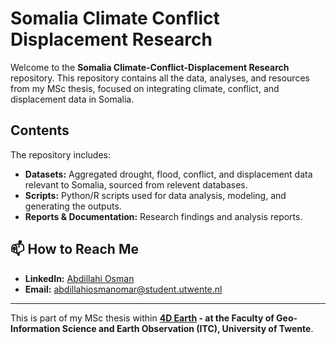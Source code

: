 # Somalia Climate Conflict Displacement Research

Welcome to the **Somalia Climate-Conflict-Displacement Research** repository. This repository contains all the data, analyses, and resources from my MSc thesis, focused on integrating climate, conflict, and displacement data in Somalia.

## Contents

The repository includes:
- **Datasets:** Aggregated drought, flood, conflict, and displacement data relevant to Somalia, sourced from relevent databases.
- **Scripts:** Python/R scripts used for data analysis, modeling, and generating the outputs.
- **Reports & Documentation:** Research findings and analysis reports.


## 📫 How to Reach Me
- **LinkedIn:** [Abdillahi Osman](https://www.linkedin.com/in/abdillahi-osman-omar-7b2724173/)
- **Email:** [abdillahiosmanomar@student.utwente.nl](mailto:abdillahiosmanomar@student.utwente.nl)


---

This is part of my MSc thesis within **[4D Earth](https://www.itc.nl/research/research-themes/4d-earth/) - at the Faculty of Geo-Information Science and Earth Observation (ITC), University of Twente**.
